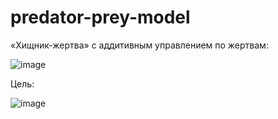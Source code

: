 # predator-prey-model
«Хищник-жертва» с аддитивным управлением по жертвам:

![image](https://user-images.githubusercontent.com/72259062/132837920-808435d1-55f9-43e3-80a0-ce1079b60653.png)


Цель:

![image](https://user-images.githubusercontent.com/72259062/132837953-b46eae8c-0046-4372-bd17-a414b1385336.png)

